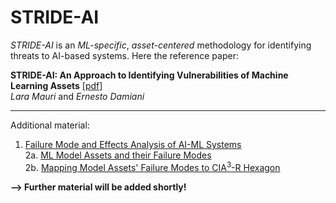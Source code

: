 # STRIDE-AI

_STRIDE-AI_ is an _ML-specific_, _asset-centered_ methodology for identifying threats to AI-based systems. Here the reference paper:

**STRIDE-AI: An Approach to Identifying Vulnerabilities of Machine Learning Assets** [[pdf]](https://github.com/LaraMauri/STRIDE-AI/files/6056431/STRIDE-AI_.An.Approach.to.Identifying.Vulnerabilities.of.Machine.Learning.Assets.pdf)<br/>
_Lara Mauri_ and _Ernesto Damiani_

---


Additional material:

1. [Failure Mode and Effects Analysis of AI-ML Systems](https://github.com/LaraMauri/STRIDE-AI/blob/main/pages/failure-mode-and-effects-analysis-of-AI-ML-systems.md)<br/>
2a. [ML Model Assets and their Failure Modes](https://github.com/LaraMauri/STRIDE-AI/blob/main/pages/ML-model-assets-and-their-failure-modes.md)<br/>
2b. [Mapping Model Assets' Failure Modes to CIA<sup>3</sup>-R Hexagon](https://github.com/LaraMauri/STRIDE-AI/blob/main/pages/mapping-model-assets-failure-modes-CIA_R.md)

**--> Further material will be added shortly!**
